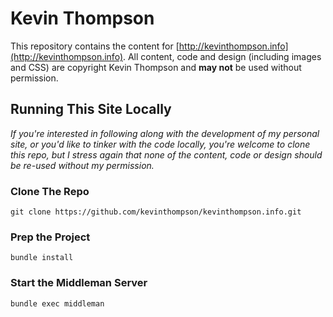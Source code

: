 Kevin Thompson
====================

This repository contains the content for [http://kevinthompson.info](http://kevinthompson.info). 
All content, code and design (including images and CSS) are copyright Kevin Thompson and **may not**
be used without permission.

## Running This Site Locally
*If you're interested in following along with the development of my personal site, or you'd like to 
tinker with the code locally, you're welcome to clone this repo, but I stress again that none of
the content, code or design should be re-used without my permission.*

### Clone The Repo
`git clone https://github.com/kevinthompson/kevinthompson.info.git`

### Prep the Project
`bundle install`

### Start the Middleman Server
`bundle exec middleman`